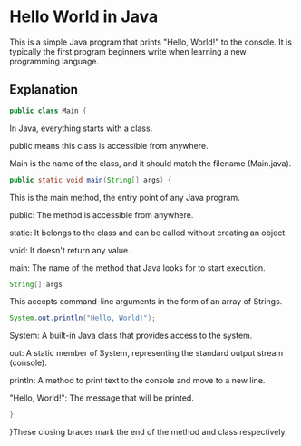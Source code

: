 # Hello World in Java

This is a simple Java program that prints "Hello, World!" to the console. It is typically the first program beginners write when learning a new programming language.

## Explanation

```java
public class Main {
```
In Java, everything starts with a class.

public means this class is accessible from anywhere.

Main is the name of the class, and it should match the filename (Main.java).

```java
public static void main(String[] args) {
```
This is the main method, the entry point of any Java program.

public: The method is accessible from anywhere.

static: It belongs to the class and can be called without creating an object.

void: It doesn't return any value.

main: The name of the method that Java looks for to start execution.

```java
String[] args
```
This accepts command-line arguments in the form of an array of Strings.

```java
System.out.println("Hello, World!");
```
System: A built-in Java class that provides access to the system.

out: A static member of System, representing the standard output stream (console).

println: A method to print text to the console and move to a new line.

"Hello, World!": The message that will be printed.

```java
}
```
}These closing braces mark the end of the method and class respectively.



